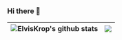 ### Hi there 👋

<!--
**ElvisKrop/ElvisKrop** is a ✨ _special_ ✨ repository because its `README.md` (this file) appears on your GitHub profile.

Here are some ideas to get you started:

- 🔭 I’m currently working on ...
- 🌱 I’m currently learning ...
- 👯 I’m looking to collaborate on ...
- 🤔 I’m looking for help with ...
- 💬 Ask me about ...
- 📫 How to reach me: ...
- 😄 Pronouns: ...
- ⚡ Fun fact: ...
-->
| <img align="center" src="https://github-readme-stats.vercel.app/api?username=ElvisKrop&hide=stars&count_private=true&show_icons=true&include_all_commits=true&theme=buefy&hide_border=true" alt="ElvisKrop's github stats" /> | <img align="center" src="https://github-readme-stats.vercel.app/api/top-langs/?username=ElvisKrop&count_private=true&layout=compact&theme=buefy&hide_border=true" /> |
| ------------- | ------------- |
